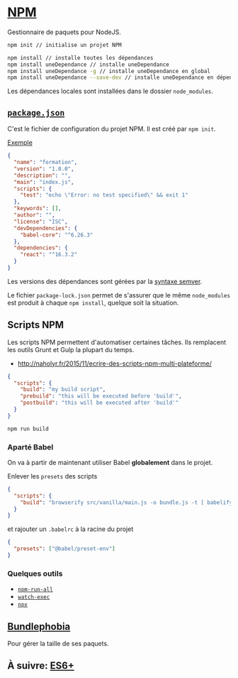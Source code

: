 # [NPM](https://www.npmjs.com/)

Gestionnaire de paquets pour NodeJS.

```bash
npm init // initialise un projet NPM

npm install // installe toutes les dépendances
npm install uneDependance // installe uneDependance
npm install uneDependance -g // installe uneDependance en global
npm install uneDependance --save-dev // installe uneDependance en dépendance de développement
```

Les dépendances locales sont installées dans le dossier `node_modules`.

## [`package.json`](https://docs.npmjs.com/getting-started/using-a-package.json)

C'est le fichier de configuration du projet NPM. Il est créé par `npm init`.

[Exemple](https://gitlab.com/mapcontrib/mapcontrib.next/blob/develop/packages/web/package.json)

```json
{
  "name": "formation",
  "version": "1.0.0",
  "description": "",
  "main": "index.js",
  "scripts": {
    "test": "echo \"Error: no test specified\" && exit 1"
  },
  "keywords": [],
  "author": "",
  "license": "ISC",
  "devDependencies": {
    "babel-core": "^6.26.3"
  },
  "dependencies": {
    "react": "^16.3.2"
  }
}
```

Les versions des dépendances sont gérées par la [syntaxe semver](https://docs.npmjs.com/files/package.json#dependencies).

Le fichier `package-lock.json` permet de s'assurer que le même `node_modules` est produit à chaque `npm install`, quelque soit la situation.

## Scripts NPM

Les scripts NPM permettent d'automatiser certaines tâches. Ils remplacent les outils Grunt et Gulp la plupart du temps.

- http://naholyr.fr/2015/11/ecrire-des-scripts-npm-multi-plateforme/

```json
{
  "scripts": {
    "build": "my build script",
    "prebuild": "this will be executed before 'build'",
    "postbuild": "this will be executed after 'build'"
  }
}
```

```bash
npm run build
```

### Aparté Babel

On va à partir de maintenant utiliser Babel **globalement** dans le projet.

Enlever les `presets` des scripts

```json
{
  "scripts": {
    "build": "browserify src/vanilla/main.js -o bundle.js -t [ babelify ] -d"
  }
}
```

et rajouter un `.babelrc` à la racine du projet

```json
{
  "presets": ["@babel/preset-env"]
}
```

### Quelques outils

- [`npm-run-all`](https://www.npmjs.com/package/npm-run-all)
- [`watch-exec`](https://www.npmjs.com/package/watch-exec)
- [`npx`](https://medium.com/@maybekatz/introducing-npx-an-npm-package-runner-55f7d4bd282b)

## [Bundlephobia](https://bundlephobia.com/)

Pour gérer la taille de ses paquets.

## À suivre: [ES6+](./qualite.md)
